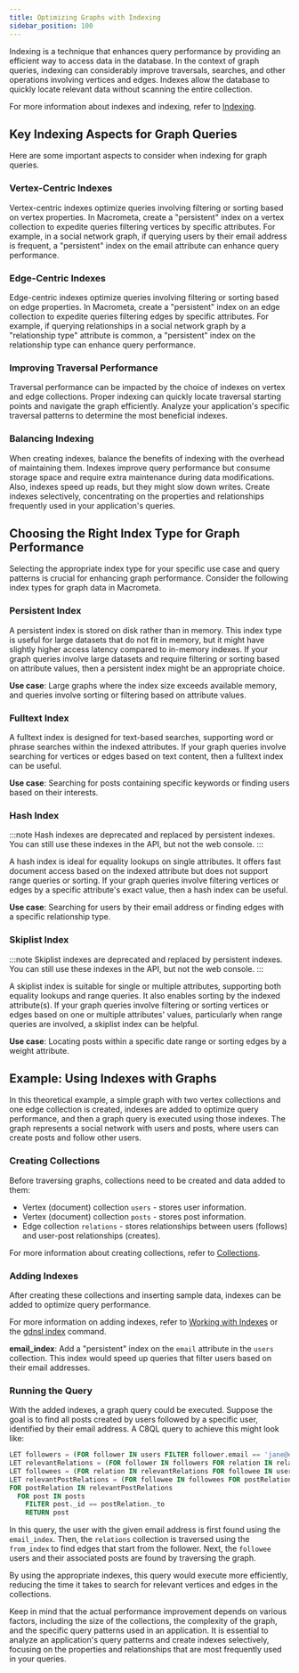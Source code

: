 ```yaml
---
title: Optimizing Graphs with Indexing
sidebar_position: 100
---
```


Indexing is a technique that enhances query performance by providing an efficient way to access data in the database. In the context of graph queries, indexing can considerably improve traversals, searches, and other operations involving vertices and edges. Indexes allow the database to quickly locate relevant data without scanning the entire collection.

For more information about indexes and indexing, refer to [Indexing](../../collections/indexing/).

## Key Indexing Aspects for Graph Queries

Here are some important aspects to consider when indexing for graph queries.

### Vertex-Centric Indexes

Vertex-centric indexes optimize queries involving filtering or sorting based on vertex properties. In Macrometa, create a "persistent" index on a vertex collection to expedite queries filtering vertices by specific attributes. For example, in a social network graph, if querying users by their email address is frequent, a "persistent" index on the email attribute can enhance query performance.

### Edge-Centric Indexes

Edge-centric indexes optimize queries involving filtering or sorting based on edge properties. In Macrometa, create a "persistent" index on an edge collection to expedite queries filtering edges by specific attributes. For example, if querying relationships in a social network graph by a "relationship type" attribute is common, a "persistent" index on the relationship type can enhance query performance.

### Improving Traversal Performance

Traversal performance can be impacted by the choice of indexes on vertex and edge collections. Proper indexing can quickly locate traversal starting points and navigate the graph efficiently. Analyze your application's specific traversal patterns to determine the most beneficial indexes.

### Balancing Indexing

When creating indexes, balance the benefits of indexing with the overhead of maintaining them. Indexes improve query performance but consume storage space and require extra maintenance during data modifications. Also, indexes speed up reads, but they might slow down writes. Create indexes selectively, concentrating on the properties and relationships frequently used in your application's queries.

## Choosing the Right Index Type for Graph Performance

Selecting the appropriate index type for your specific use case and query patterns is crucial for enhancing graph performance. Consider the following index types for graph data in Macrometa.

### Persistent Index

A persistent index is stored on disk rather than in memory. This index type is useful for large datasets that do not fit in memory, but it might have slightly higher access latency compared to in-memory indexes. If your graph queries involve large datasets and require filtering or sorting based on attribute values, then a persistent index might be an appropriate choice.

**Use case**: Large graphs where the index size exceeds available memory, and queries involve sorting or filtering based on attribute values.

### Fulltext Index

A fulltext index is designed for text-based searches, supporting word or phrase searches within the indexed attributes. If your graph queries involve searching for vertices or edges based on text content, then a fulltext index can be useful.

**Use case**: Searching for posts containing specific keywords or finding users based on their interests.

### Hash Index

:::note
Hash indexes are deprecated and replaced by persistent indexes. You can still use these indexes in the API, but not the web console.
:::

A hash index is ideal for equality lookups on single attributes. It offers fast document access based on the indexed attribute but does not support range queries or sorting. If your graph queries involve filtering vertices or edges by a specific attribute's exact value, then a hash index can be useful.

**Use case**: Searching for users by their email address or finding edges with a specific relationship type.

### Skiplist Index

:::note
Skiplist indexes are deprecated and replaced by persistent indexes. You can still use these indexes in the API, but not the web console.
:::

A skiplist index is suitable for single or multiple attributes, supporting both equality lookups and range queries. It also enables sorting by the indexed attribute(s). If your graph queries involve filtering or sorting vertices or edges based on one or multiple attributes' values, particularly when range queries are involved, a skiplist index can be helpful.

**Use case**: Locating posts within a specific date range or sorting edges by a weight attribute.

## Example: Using Indexes with Graphs

In this theoretical example, a simple graph with two vertex collections and one edge collection is created, indexes are added to optimize query performance, and then a graph query is executed using those indexes. The graph represents a social network with users and posts, where users can create posts and follow other users.

### Creating Collections

Before traversing graphs, collections need to be created and data added to them:

- Vertex (document) collection `users` - stores user information.
- Vertex (document) collection `posts` - stores post information.
- Edge collection `relations` - stores relationships between users (follows) and user-post relationships (creates).

For more information about creating collections, refer to [Collections](../../collections/).

### Adding Indexes

After creating these collections and inserting sample data, indexes can be added to optimize query performance.

For more information on adding indexes, refer to [Working with Indexes](../../collections/indexing/working-with-indexes) or the [gdnsl index](../../../developer-hub/cli/indexes-cli) command.

**email_index**: Add a "persistent" index on the `email` attribute in the `users` collection. This index would speed up queries that filter users based on their email addresses.

### Running the Query

With the added indexes, a graph query could be executed. Suppose the goal is to find all posts created by users followed by a specific user, identified by their email address. A C8QL query to achieve this might look like:

```sql
LET followers = (FOR follower IN users FILTER follower.email == 'jane@example.com' RETURN follower)
LET relevantRelations = (FOR follower IN followers FOR relation IN relations FILTER relation._from == follower._id RETURN relation)
LET followees = (FOR relation IN relevantRelations FOR followee IN users FILTER followee._id == relation._to RETURN followee)
LET relevantPostRelations = (FOR followee IN followees FOR postRelation IN relations FILTER postRelation._from == followee._id RETURN postRelation)
FOR postRelation IN relevantPostRelations
  FOR post IN posts
    FILTER post._id == postRelation._to
    RETURN post
```

In this query, the user with the given email address is first found using the `email_index`. Then, the `relations` collection is traversed using the `from_index` to find edges that start from the follower. Next, the `followee` users and their associated posts are found by traversing the graph.

By using the appropriate indexes, this query would execute more efficiently, reducing the time it takes to search for relevant vertices and edges in the collections.

Keep in mind that the actual performance improvement depends on various factors, including the size of the collections, the complexity of the graph, and the specific query patterns used in an application. It is essential to analyze an application's query patterns and create indexes selectively, focusing on the properties and relationships that are most frequently used in your queries.
